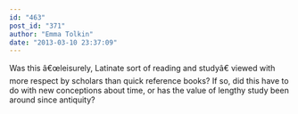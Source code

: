 ```yaml
---
id: "463"
post_id: "371"
author: "Emma Tolkin"
date: "2013-03-10 23:37:09"
---
```

Was this â€œleisurely, Latinate sort of reading and studyâ€ viewed with more respect by scholars than quick reference books? If so, did this have to do with new conceptions about time, or has the value of lengthy study been around since antiquity?
